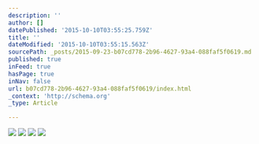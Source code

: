 ```yaml
---
description: ''
author: []
datePublished: '2015-10-10T03:55:25.759Z'
title: ''
dateModified: '2015-10-10T03:55:15.563Z'
sourcePath: _posts/2015-09-23-b07cd778-2b96-4627-93a4-088faf5f0619.md
published: true
inFeed: true
hasPage: true
inNav: false
url: b07cd778-2b96-4627-93a4-088faf5f0619/index.html
_context: 'http://schema.org'
_type: Article

---
```

![](https://the-grid-user-content.s3-us-west-2.amazonaws.com/8c93dfb1-3b8a-446a-98d4-51b6e8d7465c.png)
![](https://the-grid-user-content.s3-us-west-2.amazonaws.com/a1ccebf8-432a-4253-9947-df5c143febd1.png)
![](https://the-grid-user-content.s3-us-west-2.amazonaws.com/c6f443bd-026f-4266-9534-b42d65dda417.png)
![](https://the-grid-user-content.s3-us-west-2.amazonaws.com/ebb8839e-03ab-4e4f-a2e8-b39324201259.png)
